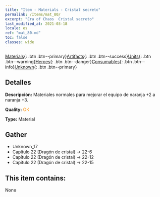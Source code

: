 ```yaml
---
title: "Item - Materials - Cristal secreto"
permalink: /Items/mat_80/
excerpt: "Era of Chaos  Cristal secreto"
last_modified_at: 2021-03-18
locale: es
ref: "mat_80.md"
toc: false
classes: wide
---
```

 [Materials](/es/Items/){: .btn .btn--primary}[Artifacts](/es/Items/Artifacts/){: .btn .btn--success}[Units](/es/Items/Units/){: .btn .btn--warning}[Heroes](/es/Items/Heroes/){: .btn .btn--danger}[Consumables](/es/Items/Consumables/){: .btn .btn--info}[Unknown](/es/Items/Unknown/){: .btn .btn--primary}

## Detalles
 **Descripción:** Materiales normales para mejorar el equipo de naranja +2 a naranja +3.

 **Quality:** <span style="color: #FF8C00">OK</span>

 **Type:** Material

## Gather

*    Unknown_17 
*    Capítulo 22 (Dragón de cristal) -> 22-6 
*    Capítulo 22 (Dragón de cristal) -> 22-12 
*    Capítulo 22 (Dragón de cristal) -> 22-15 

## This item contains:

  None

